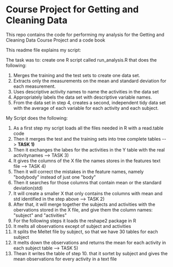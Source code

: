 Course Project for Getting and Cleaning Data 
=========================================

This repo contains the code for performing my analysis for the Getting and Cleaning Data Course Project and a code book

This readme file explains my script: 

The task was to: 
create one R script called run_analysis.R that does the following: 
1) Merges the training and the test sets to create one data set.
2) Extracts only the measurements on the mean and standard deviation for each measurement. 
3) Uses descriptive activity names to name the activities in the data set
4) Appropriately labels the data set with descriptive variable names. 
5) From the data set in step 4, creates a second, independent tidy data set with the average of each variable for each activity and each subject.


My Script does the following: 

1. As a first step my script loads all the files needed in R with a read.table code
2. Then it merges the test and the training sets into tree complete tables --> <b>TASK 1)</b>
3. Then it exchanges the labes for the activities in the Y table with the real activitynames --> TASK 3)
4. It gives the columns of the X file the names stores in the features text file --> TASK 4)
5. Then it will correct the mistakes in the feature names, namely "bodybody" instead of just one "body"
6. Then it searches for those columns that contain mean or the standard deviation(std)
7. It will create a smaller X that only contains the columns with mean and std identified in the step above --> TASK 2)
6. After that, it will merge together the subjects and activities with the obervations stored in the X file, and give them the column names: "subject" and "activities"
7. For the following steps it loads the reshape2 package in R
8. It melts all observations except of subject and activities
9. It splits the Meltet file by subject, so that we have 30 tables for each subject
10. It melts down the observations and returns the mean for each activity in each subject table --> TASK 5)
11. Thean it writes the table of step 10. that it sortet by subject and gives the mean observations for every activity in a text file



